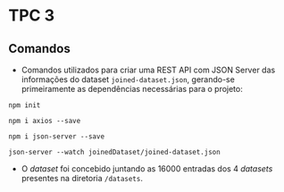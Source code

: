 # TPC 3 

## Comandos

- Comandos utilizados para criar uma REST API com JSON Server das informações do dataset `joined-dataset.json`, gerando-se primeiramente as dependências necessárias para o projeto:

```properties
npm init
```  

```properties
npm i axios --save
```  

```properties
npm i json-server --save
```  

```properties
json-server --watch joinedDataset/joined-dataset.json
```  

- O *dataset* foi concebido juntando as 16000 entradas dos 4 *datasets* presentes na diretoria `/datasets`.
